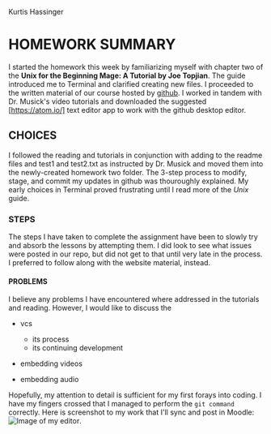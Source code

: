 Kurtis Hassinger
# HOMEWORK SUMMARY

I started the homework this week by familiarizing myself with chapter two of the **Unix for the Beginning Mage: A Tutorial by Joe Topjian**.  The guide introduced me to Terminal and clarified creating new files.  I proceeded to the written material of our course hosted by [github](https://montana-media-arts.github.io/creative-coding-1/modules/week-2/github/).  I worked in tandem with Dr. Musick's video tutorials and downloaded the suggested [https://atom.io/] text editor app to work with the github desktop editor.

## CHOICES

I followed the reading and tutorials in conjunction with adding to the readme files and test1 and test2.txt as instructed by Dr. Musick and moved them into the newly-created homework two folder.  The 3-step process to modify, stage, and commit my updates in github was thouroughly explained.  My early choices in Terminal proved frustrating until I read more of the *Unix* guide.

### STEPS

The steps I have taken to complete the assignment have been to slowly try and absorb the lessons by attempting them.  I did look to see what issues were posted in our repo, but did not get to that until very late in the process.  I preferred to follow along with the website material, instead.

#### PROBLEMS

I believe any problems I have encountered where addressed in the tutorials and reading.  However, I would like to discuss the

- vcs
  - its process
  - its continuing development

- embedding videos
- embedding audio

Hopefully, my attention to detail is sufficient for my first forays into coding.  I have my fingers crossed that I managed to perform the `git command` correctly.  Here is screenshot to my work that I'll sync and post in Moodle: ![Image of my editor](Atom-README.md-file.jpg).
